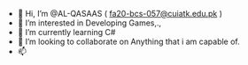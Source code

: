 - 👋 Hi, I’m @AL-QASAAS ( fa20-bcs-057@cuiatk.edu.pk )
- 👀 I’m interested in Developing Games,.,
- 🌱 I’m currently learning C#
- 💞️ I’m looking to collaborate on Anything that i am capable of.
- 📫 

<!---
AL-QASAAS/AL-QASAAS is a ✨ special ✨ repository because its `README.md` (this file) appears on your GitHub profile.
You can click the Preview link to take a look at your changes.
--->
